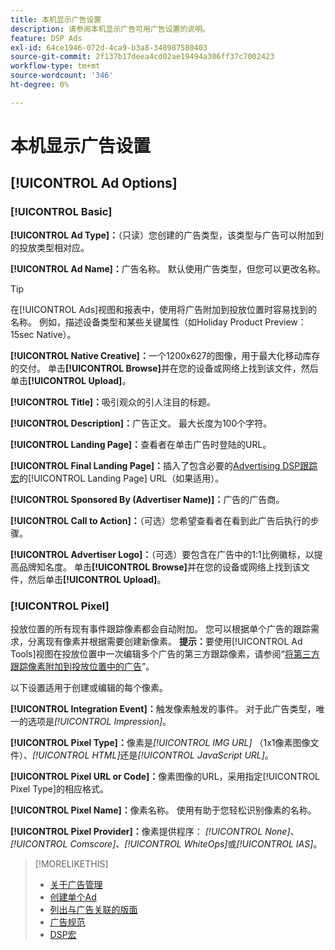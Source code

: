 ```yaml
---
title: 本机显示广告设置
description: 请参阅本机显示广告可用广告设置的说明。
feature: DSP Ads
exl-id: 64ce1946-072d-4ca9-b3a8-348987580403
source-git-commit: 2f137b17deea4cd02ae19494a306ff37c7002423
workflow-type: tm+mt
source-wordcount: '346'
ht-degree: 0%

---
```


# 本机显示广告设置

## [!UICONTROL Ad Options]

### [!UICONTROL Basic]

**[!UICONTROL Ad Type]：**（只读）您创建的广告类型，该类型与广告可以附加到的投放类型相对应。

**[!UICONTROL Ad Name]：**&#x200B;广告名称。 默认使用广告类型，但您可以更改名称。

>[!TIP]
>
> 在[!UICONTROL Ads]视图和报表中，使用将广告附加到投放位置时容易找到的名称。 例如，描述设备类型和某些关键属性（如Holiday Product Preview： 15sec Native）。

**[!UICONTROL Native Creative]：**&#x200B;一个1200x627的图像，用于最大化移动库存的交付。 单击&#x200B;**[!UICONTROL Browse]**&#x200B;并在您的设备或网络上找到该文件，然后单击&#x200B;**[!UICONTROL Upload]**。

**[!UICONTROL Title]：**&#x200B;吸引观众的引人注目的标题。

**[!UICONTROL Description]：**&#x200B;广告正文。 最大长度为100个字符。

**[!UICONTROL Landing Page]：**&#x200B;查看者在单击广告时登陆的URL。

**[!UICONTROL Final Landing Page]：**&#x200B;插入了包含必要的[Advertising DSP跟踪宏](/help/dsp/campaign-management/macros.md)的[!UICONTROL Landing Page] URL（如果适用）。

**[!UICONTROL Sponsored By (Advertiser Name)]：**&#x200B;广告的广告商。

**[!UICONTROL Call to Action]：**（可选）您希望查看者在看到此广告后执行的步骤。

**[!UICONTROL Advertiser Logo]：**（可选）要包含在广告中的1:1比例徽标，以提高品牌知名度。 单击&#x200B;**[!UICONTROL Browse]**&#x200B;并在您的设备或网络上找到该文件，然后单击&#x200B;**[!UICONTROL Upload]**。

### [!UICONTROL Pixel]

投放位置的所有现有事件跟踪像素都会自动附加。 您可以根据单个广告的跟踪需求，分离现有像素并根据需要创建新像素。 **提示：**&#x200B;要使用[!UICONTROL Ad Tools]视图在投放位置中一次编辑多个广告的第三方跟踪像素，请参阅“[将第三方跟踪像素附加到投放位置中的广告](/help/dsp/campaign-management/ads/ad-attach-to-placement.md#attach-pixels-ads)”。

以下设置适用于创建或编辑的每个像素。

**[!UICONTROL Integration Event]：**&#x200B;触发像素触发的事件。 对于此广告类型，唯一的选项是&#x200B;*[!UICONTROL Impression]*。

**[!UICONTROL Pixel Type]：**&#x200B;像素是&#x200B;*[!UICONTROL IMG URL]* （1x1像素图像文件）、*[!UICONTROL HTML]*&#x200B;还是&#x200B;*[!UICONTROL JavaScript URL]*。

**[!UICONTROL Pixel URL or Code]：**&#x200B;像素图像的URL，采用指定[!UICONTROL Pixel Type]的相应格式。

**[!UICONTROL Pixel Name]：**&#x200B;像素名称。 使用有助于您轻松识别像素的名称。

**[!UICONTROL Pixel Provider]：**&#x200B;像素提供程序： *[!UICONTROL None]*、*[!UICONTROL Comscore]*、*[!UICONTROL WhiteOps]*&#x200B;或&#x200B;*[!UICONTROL IAS]*。

>[!MORELIKETHIS]
>
>* [关于广告管理](ad-about.md)
>* [创建单个Ad](ad-create.md)
>* [列出与广告关联的版面](/help/dsp/campaign-management/ads/ad-list-placements.md)
>* [广告规范](ad-specs.md)
>* [DSP宏](/help/dsp/campaign-management/macros.md)
